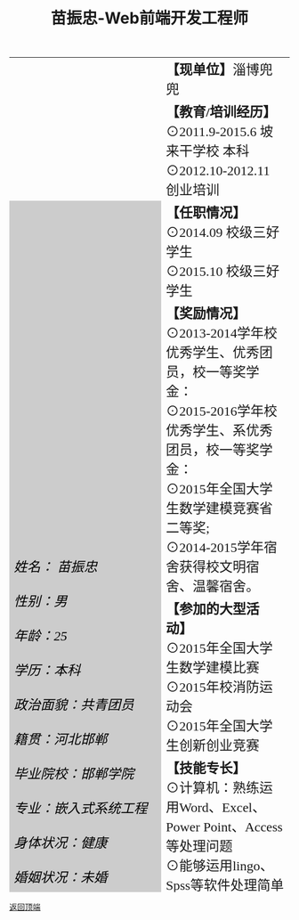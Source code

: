 <body background="11.jpg" > 
<a href="top"></a>
<h1><center>苗振忠-Web前端开发工程师</center></h1>
<table align="center" width="750" height="1500" border="0" cellpadding="0" cellspacing="0">
<tr>
<td width="250" rowspan="2" background="22.jpg"></td>
<td width="500"><font face="华文隶书" size="+2"><b>【现单位】</b>淄博兜兜</font></td>
</tr>
<tr>
<td><font face="华文隶书" size="+2"><b>【教育/培训经历】</b><br />
⊙2011.9-2015.6   坡来干学校   本科<br />
⊙2012.10-2012.11   创业培训
</font>
</td>
</tr>
<tr>
<td rowspan="9" bgcolor="#CCCCCC"><font color="#000000" face="华文行楷" size="+2"><i>姓名：  苗振忠<br /><br />
性别：男<br /><br />
年龄：25<br /><br />
学历：本科<br /><br />
政治面貌：共青团员<br /><br />
籍贯：河北邯郸<br /><br />
毕业院校：邯郸学院<br /><br />
专业：嵌入式系统工程<br /><br />
身体状况：健康<br /><br />
婚姻状况：未婚<br /><br /><br /><br /><br /><br /><br /><br /><br /><br /><br /><br /><br />
手机：15652380707<br /><br />
QQ：1635235014<br /><br />
邮箱：miaozhenzhong@sina.com<br /><br />
博客名：<a href="https://blog.csdn.net/miaozhenzhong/" target="_blank">圆静居士的博客</a>
</i>
</font>
</td>
<td><font face="华文隶书" size="+2"><b>【任职情况】</b><br />
⊙2014.09 校级三好学生<br />
⊙2015.10 校级三好学生<br />
</font>
</td>
</tr>
<tr>
<td><font face="华文隶书" size="+2"><b>【奖励情况】</b><br />
⊙2013-2014学年校优秀学生、优秀团员，校一等奖学金：<br />
 ⊙2015-2016学年校优秀学生、系优秀团员，校一等奖学金：<br /> 
⊙2015年全国大学生数学建模竞赛省二等奖;<br />
⊙2014-2015学年宿舍获得校文明宿舍、温馨宿舍。<br />
</font>
</td>
</tr>
<tr>
<td><font face="华文隶书" size="+2"><b>【参加的大型活动】</b><br />
⊙2015年全国大学生数学建模比赛<br />
⊙2015年校消防运动会<br />
⊙2015年全国大学生创新创业竞赛<br />
</font>
</td>
</tr>
<tr>
<td><font face="华文隶书" size="+2"><b>【技能专长】</b><br />
⊙计算机：熟练运用Word、Excel、Power Point、Access等处理问题<br />
⊙能够运用lingo、Spss等软件处理简单问题<br />\
</font>
</td>
</tr>
<tr>
<td><font face="华文隶书" size="+2"><b>【兴趣爱好】</b><br />
⊙阅读优美散文以及热血小说<br />
⊙唱歌<br />
⊙打篮球、羽毛球<br />
</font>
</td>
</tr>
<tr>
<td><font face="华文隶书" size="+2"><b>【自我评价】</b><br />
⊙勤于思考，尝试用新方法解决问题：<br />
⊙吃苦耐劳，对工作认真严谨，做事踏实稳重：<br />
⊙有上进心，待人宽厚：<br />
⊙乐于助人，有很强的团队合作意识：思维敏捷，有一定的独立处理问题能力。<br />
</font>
</td>
</tr>
<tr>
<td><font face="华文隶书" size="+2"><b>【人生格言】</b><br />
天行健，君子以自强不息：地势坤，君子以厚德载物。
</font>
</td>
</tr>
<tr>
<td><font face="华文隶书" size="+2"><b>【求职意向】</b><br />
现职：应届毕业生<br />
理想职位：⊙吃苦耐劳型，如银行职员：<br />
⊙团队合作意识型<br />
⊙跟统计学有关的职位或者兼职：<br />
</font>
</td>
</tr>
<tr>
<td align="right" valign="bottom"><font face="华文隶书" size="+1">（简历到此结束，感谢您阅览，祝您心情愉快！）</font></td>
</tr><br />


</table>
<a href="#top">返回顶端</a>
</body>
</html>
